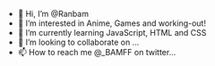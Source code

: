 - 👋 Hi, I’m @Ranbam
- 👀 I’m interested in Anime, Games and working-out!
- 🌱 I’m currently learning JavaScript, HTML and CSS
- 💞️ I’m looking to collaborate on ...
- 📫 How to reach me @_BAMFF on twitter...

<!---
Ranbam/Ranbam is a ✨ special ✨ repository because its `README.md` (this file) appears on your GitHub profile.
You can click the Preview link to take a look at your changes.
--->
